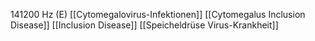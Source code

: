 141200 Hz (E)
[[Cytomegalovirus-Infektionen]]
[[Cytomegalus Inclusion Disease]]
[[Inclusion Disease]]
[[Speicheldrüse Virus-Krankheit]]